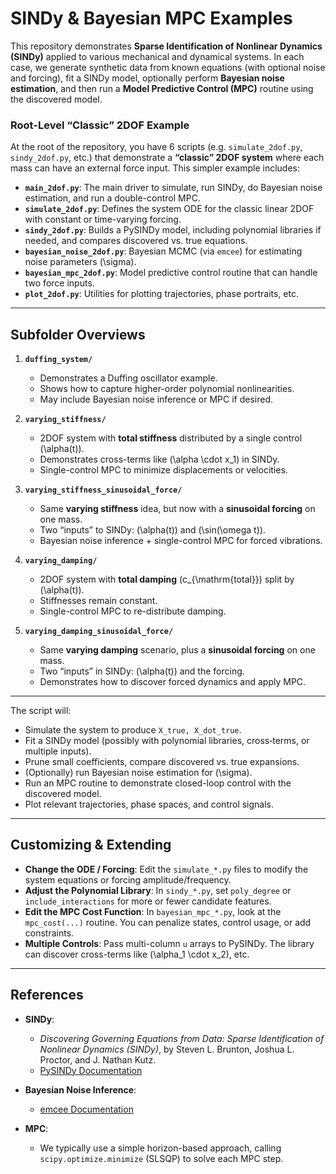 
# SINDy & Bayesian MPC Examples

This repository demonstrates **Sparse Identification of Nonlinear Dynamics (SINDy)** applied to various mechanical and dynamical systems. In each case, we generate synthetic data from known equations (with optional noise and forcing), fit a SINDy model, optionally perform **Bayesian noise estimation**, and then run a **Model Predictive Control (MPC)** routine using the discovered model.

### Root-Level “Classic” 2DOF Example

At the root of the repository, you have 6 scripts (e.g. `simulate_2dof.py`, `sindy_2dof.py`, etc.) that demonstrate a **“classic” 2DOF system** where each mass can have an external force input. This simpler example includes:

- **`main_2dof.py`**: The main driver to simulate, run SINDy, do Bayesian noise estimation, and run a double-control MPC.
- **`simulate_2dof.py`**: Defines the system ODE for the classic linear 2DOF with constant or time-varying forcing.
- **`sindy_2dof.py`**: Builds a PySINDy model, including polynomial libraries if needed, and compares discovered vs. true equations.
- **`bayesian_noise_2dof.py`**: Bayesian MCMC (via `emcee`) for estimating noise parameters \(\sigma\).
- **`bayesian_mpc_2dof.py`**: Model predictive control routine that can handle two force inputs.
- **`plot_2dof.py`**: Utilities for plotting trajectories, phase portraits, etc.

---

## Subfolder Overviews

1. **`duffing_system/`**
   - Demonstrates a Duffing oscillator example.
   - Shows how to capture higher-order polynomial nonlinearities.
   - May include Bayesian noise inference or MPC if desired.

2. **`varying_stiffness/`**
   - 2DOF system with **total stiffness** distributed by a single control \(\alpha(t)\).
   - Demonstrates cross-terms like \(\alpha \cdot x_1\) in SINDy.
   - Single-control MPC to minimize displacements or velocities.

3. **`varying_stiffness_sinusoidal_force/`**
   - Same **varying stiffness** idea, but now with a **sinusoidal forcing** on one mass.
   - Two “inputs” to SINDy: \(\alpha(t)\) and \(\sin(\omega t)\).
   - Bayesian noise inference + single-control MPC for forced vibrations.

4. **`varying_damping/`**
   - 2DOF system with **total damping** \(c_{\mathrm{total}}\) split by \(\alpha(t)\).
   - Stiffnesses remain constant.
   - Single-control MPC to re-distribute damping.

5. **`varying_damping_sinusoidal_force/`**
   - Same **varying damping** scenario, plus a **sinusoidal forcing** on one mass.
   - Two “inputs” in SINDy: \(\alpha(t)\) and the forcing.
   - Demonstrates how to discover forced dynamics and apply MPC.

---

The script will:

- Simulate the system to produce `X_true, X_dot_true`.
- Fit a SINDy model (possibly with polynomial libraries, cross‐terms, or multiple inputs).
- Prune small coefficients, compare discovered vs. true expansions.
- (Optionally) run Bayesian noise estimation for \(\sigma\).
- Run an MPC routine to demonstrate closed-loop control with the discovered model.
- Plot relevant trajectories, phase spaces, and control signals.

---

## Customizing & Extending

- **Change the ODE / Forcing**: Edit the `simulate_*.py` files to modify the system equations or forcing amplitude/frequency.
- **Adjust the Polynomial Library**: In `sindy_*.py`, set `poly_degree` or `include_interactions` for more or fewer candidate features.
- **Edit the MPC Cost Function**: In `bayesian_mpc_*.py`, look at the `mpc_cost(...)` routine. You can penalize states, control usage, or add constraints.
- **Multiple Controls**: Pass multi-column `u` arrays to PySINDy. The library can discover cross-terms like \(\alpha_1 \cdot x_2\), etc.

---

## References

- **SINDy**:
  - *Discovering Governing Equations from Data: Sparse Identification of Nonlinear Dynamics (SINDy)*, by Steven L. Brunton, Joshua L. Proctor, and J. Nathan Kutz.
  - [PySINDy Documentation](https://pysindy.readthedocs.io/en/latest/)

- **Bayesian Noise Inference**:
  - [emcee Documentation](https://emcee.readthedocs.io/en/stable/)

- **MPC**:
  - We typically use a simple horizon-based approach, calling `scipy.optimize.minimize` (SLSQP) to solve each MPC step.
